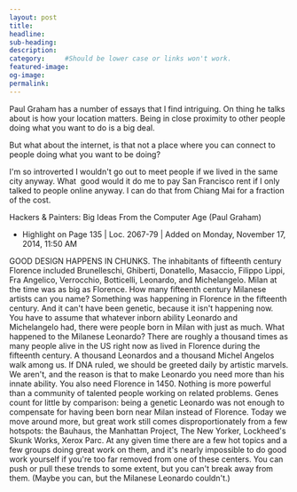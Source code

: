 ```yaml
---
layout: post
title:
headline:
sub-heading:
description:
category:     #Should be lower case or links won't work.
featured-image:
og-image:
permalink:
---
```

Paul Graham has a number of essays that I find intriguing. On thing he talks about is how your location matters. Being in close proximity to other people doing what you want to do is a big deal.

But what about the internet, is that not a place where you can connect to people doing what you want to be doing?

I'm so introverted I wouldn't go out to meet people if we lived in the same city anyway. What  good would it do me to pay San Francisco rent if I only talked to people online anyway. I can do that from Chiang Mai for a fraction of the cost.





Hackers & Painters: Big Ideas From the Computer Age (Paul Graham)
- Highlight on Page 135 | Loc. 2067-79  | Added on Monday, November 17, 2014, 11:50 AM

GOOD DESIGN HAPPENS IN CHUNKS. The inhabitants of fifteenth century Florence included Brunelleschi, Ghiberti, Donatello, Masaccio, Filippo Lippi, Fra Angelico, Verrocchio, Botticelli, Leonardo, and Michelangelo. Milan at the time was as big as Florence. How many fifteenth century Milanese artists can you name? Something was happening in Florence in the fifteenth century. And it can't have been genetic, because it isn't happening now. You have to assume that whatever inborn ability Leonardo and Michelangelo had, there were people born in Milan with just as much. What happened to the Milanese Leonardo? There are roughly a thousand times as many people alive in the US right now as lived in Florence during the fifteenth century. A thousand Leonardos and a thousand Michel Angelos walk among us. If DNA ruled, we should be greeted daily by artistic marvels. We aren't, and the reason is that to make Leonardo you need more than his innate ability. You also need Florence in 1450. Nothing is more powerful than a community of talented people working on related problems. Genes count for little by comparison: being a genetic Leonardo was not enough to compensate for having been born near Milan instead of Florence. Today we move around more, but great work still comes disproportionately from a few hotspots: the Bauhaus, the Manhattan Project, The New Yorker, Lockheed's Skunk Works, Xerox Parc. At any given time there are a few hot topics and a few groups doing great work on them, and it's nearly impossible to do good work yourself if you're too far removed from one of these centers. You can push or pull these trends to some extent, but you can't break away from them. (Maybe you can, but the Milanese Leonardo couldn't.)